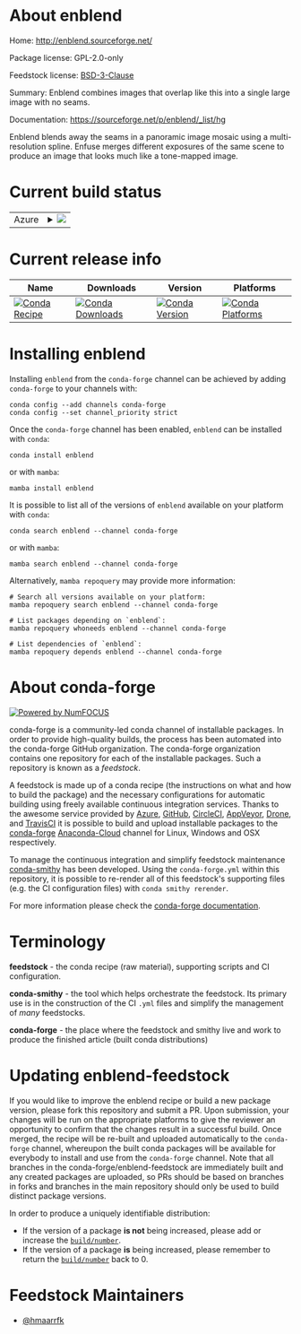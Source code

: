 About enblend
=============

Home: http://enblend.sourceforge.net/

Package license: GPL-2.0-only

Feedstock license: [BSD-3-Clause](https://github.com/conda-forge/enblend-feedstock/blob/main/LICENSE.txt)

Summary: Enblend combines images that overlap like this into a single large image with no seams.

Documentation: https://sourceforge.net/p/enblend/_list/hg

Enblend blends away the seams in a panoramic image mosaic using a
multi-resolution spline. Enfuse merges different exposures of the same
scene to produce an image that looks much like a tone-mapped image.


Current build status
====================


<table>
    
  <tr>
    <td>Azure</td>
    <td>
      <details>
        <summary>
          <a href="https://dev.azure.com/conda-forge/feedstock-builds/_build/latest?definitionId=10064&branchName=main">
            <img src="https://dev.azure.com/conda-forge/feedstock-builds/_apis/build/status/enblend-feedstock?branchName=main">
          </a>
        </summary>
        <table>
          <thead><tr><th>Variant</th><th>Status</th></tr></thead>
          <tbody><tr>
              <td>linux_64</td>
              <td>
                <a href="https://dev.azure.com/conda-forge/feedstock-builds/_build/latest?definitionId=10064&branchName=main">
                  <img src="https://dev.azure.com/conda-forge/feedstock-builds/_apis/build/status/enblend-feedstock?branchName=main&jobName=linux&configuration=linux_64_" alt="variant">
                </a>
              </td>
            </tr><tr>
              <td>osx_64</td>
              <td>
                <a href="https://dev.azure.com/conda-forge/feedstock-builds/_build/latest?definitionId=10064&branchName=main">
                  <img src="https://dev.azure.com/conda-forge/feedstock-builds/_apis/build/status/enblend-feedstock?branchName=main&jobName=osx&configuration=osx_64_" alt="variant">
                </a>
              </td>
            </tr><tr>
              <td>win_64</td>
              <td>
                <a href="https://dev.azure.com/conda-forge/feedstock-builds/_build/latest?definitionId=10064&branchName=main">
                  <img src="https://dev.azure.com/conda-forge/feedstock-builds/_apis/build/status/enblend-feedstock?branchName=main&jobName=win&configuration=win_64_" alt="variant">
                </a>
              </td>
            </tr>
          </tbody>
        </table>
      </details>
    </td>
  </tr>
</table>

Current release info
====================

| Name | Downloads | Version | Platforms |
| --- | --- | --- | --- |
| [![Conda Recipe](https://img.shields.io/badge/recipe-enblend-green.svg)](https://anaconda.org/conda-forge/enblend) | [![Conda Downloads](https://img.shields.io/conda/dn/conda-forge/enblend.svg)](https://anaconda.org/conda-forge/enblend) | [![Conda Version](https://img.shields.io/conda/vn/conda-forge/enblend.svg)](https://anaconda.org/conda-forge/enblend) | [![Conda Platforms](https://img.shields.io/conda/pn/conda-forge/enblend.svg)](https://anaconda.org/conda-forge/enblend) |

Installing enblend
==================

Installing `enblend` from the `conda-forge` channel can be achieved by adding `conda-forge` to your channels with:

```
conda config --add channels conda-forge
conda config --set channel_priority strict
```

Once the `conda-forge` channel has been enabled, `enblend` can be installed with `conda`:

```
conda install enblend
```

or with `mamba`:

```
mamba install enblend
```

It is possible to list all of the versions of `enblend` available on your platform with `conda`:

```
conda search enblend --channel conda-forge
```

or with `mamba`:

```
mamba search enblend --channel conda-forge
```

Alternatively, `mamba repoquery` may provide more information:

```
# Search all versions available on your platform:
mamba repoquery search enblend --channel conda-forge

# List packages depending on `enblend`:
mamba repoquery whoneeds enblend --channel conda-forge

# List dependencies of `enblend`:
mamba repoquery depends enblend --channel conda-forge
```


About conda-forge
=================

[![Powered by
NumFOCUS](https://img.shields.io/badge/powered%20by-NumFOCUS-orange.svg?style=flat&colorA=E1523D&colorB=007D8A)](https://numfocus.org)

conda-forge is a community-led conda channel of installable packages.
In order to provide high-quality builds, the process has been automated into the
conda-forge GitHub organization. The conda-forge organization contains one repository
for each of the installable packages. Such a repository is known as a *feedstock*.

A feedstock is made up of a conda recipe (the instructions on what and how to build
the package) and the necessary configurations for automatic building using freely
available continuous integration services. Thanks to the awesome service provided by
[Azure](https://azure.microsoft.com/en-us/services/devops/), [GitHub](https://github.com/),
[CircleCI](https://circleci.com/), [AppVeyor](https://www.appveyor.com/),
[Drone](https://cloud.drone.io/welcome), and [TravisCI](https://travis-ci.com/)
it is possible to build and upload installable packages to the
[conda-forge](https://anaconda.org/conda-forge) [Anaconda-Cloud](https://anaconda.org/)
channel for Linux, Windows and OSX respectively.

To manage the continuous integration and simplify feedstock maintenance
[conda-smithy](https://github.com/conda-forge/conda-smithy) has been developed.
Using the ``conda-forge.yml`` within this repository, it is possible to re-render all of
this feedstock's supporting files (e.g. the CI configuration files) with ``conda smithy rerender``.

For more information please check the [conda-forge documentation](https://conda-forge.org/docs/).

Terminology
===========

**feedstock** - the conda recipe (raw material), supporting scripts and CI configuration.

**conda-smithy** - the tool which helps orchestrate the feedstock.
                   Its primary use is in the construction of the CI ``.yml`` files
                   and simplify the management of *many* feedstocks.

**conda-forge** - the place where the feedstock and smithy live and work to
                  produce the finished article (built conda distributions)


Updating enblend-feedstock
==========================

If you would like to improve the enblend recipe or build a new
package version, please fork this repository and submit a PR. Upon submission,
your changes will be run on the appropriate platforms to give the reviewer an
opportunity to confirm that the changes result in a successful build. Once
merged, the recipe will be re-built and uploaded automatically to the
`conda-forge` channel, whereupon the built conda packages will be available for
everybody to install and use from the `conda-forge` channel.
Note that all branches in the conda-forge/enblend-feedstock are
immediately built and any created packages are uploaded, so PRs should be based
on branches in forks and branches in the main repository should only be used to
build distinct package versions.

In order to produce a uniquely identifiable distribution:
 * If the version of a package **is not** being increased, please add or increase
   the [``build/number``](https://docs.conda.io/projects/conda-build/en/latest/resources/define-metadata.html#build-number-and-string).
 * If the version of a package **is** being increased, please remember to return
   the [``build/number``](https://docs.conda.io/projects/conda-build/en/latest/resources/define-metadata.html#build-number-and-string)
   back to 0.

Feedstock Maintainers
=====================

* [@hmaarrfk](https://github.com/hmaarrfk/)

